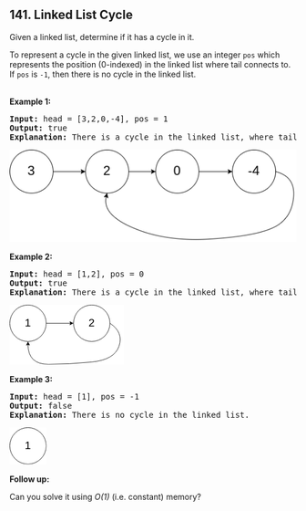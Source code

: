 ## 141. Linked List Cycle

Given a linked list, determine if it has a cycle in it.

To represent a cycle in the given linked list, we use an integer `pos` which represents the position (0-indexed) in the linked list where tail connects to. If `pos` is `-1`, then there is no cycle in the linked list.
<br/>
<br/>

**Example 1:**
<pre>
<b>Input:</b> head = [3,2,0,-4], pos = 1
<b>Output:</b> true
<b>Explanation:</b> There is a cycle in the linked list, where tail connects to the second node.
</pre>

![example 1](../assets/Problem141.png)
<br/>

**Example 2:**
<pre>
<b>Input:</b> head = [1,2], pos = 0
<b>Output:</b> true
<b>Explanation:</b> There is a cycle in the linked list, where tail connects to the first node.
</pre>

![example 1](../assets/Problem141-2.png)
<br/>

**Example 3:**
<pre>
<b>Input:</b> head = [1], pos = -1
<b>Output:</b> false
<b>Explanation:</b> There is no cycle in the linked list.
</pre>

![example 1](../assets/Problem141-3.png)
<br/>

**Follow up:**

Can you solve it using *O(1)* (i.e. constant) memory?
